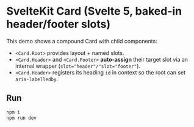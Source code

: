 
# SvelteKit Card (Svelte 5, baked-in header/footer slots)

This demo shows a compound Card with child components:

- `<Card.Root>` provides layout + named slots.
- `<Card.Header>` and `<Card.Footer>` **auto-assign** their target slot via an internal wrapper (`slot="header"/"slot="footer"`).
- `<Card.Header>` registers its heading `id` in context so the root can set `aria-labelledby`.

## Run
```bash
npm i
npm run dev
```
